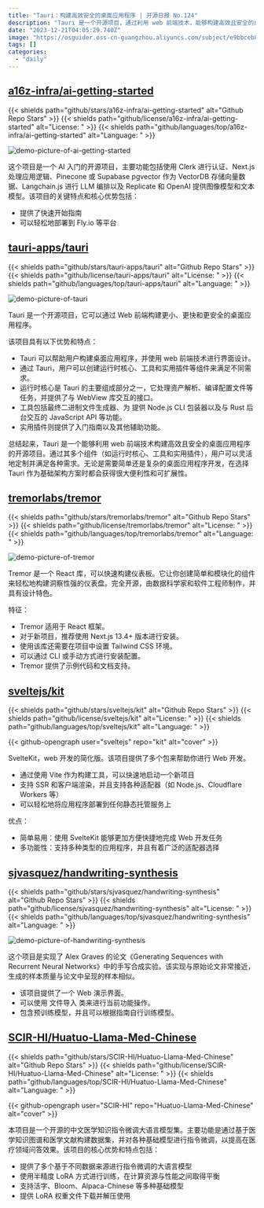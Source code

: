 ```yaml
---
title: "Tauri：构建高效安全的桌面应用程序 | 开源日报 No.124"
description: "Tauri 是一个开源项目，通过利用 web 前端技术，能够构建高效且安全的桌面应用程序。它的优势在于用户可以通过多个组件，如运行时核心、工具和实用插件，灵活地定制和满足各种需求。"
date: "2023-12-21T04:05:29.740Z"
image: "https://osguider.oss-cn-guangzhou.aliyuncs.com/subject/e9bbceb85615373528234dde4d21684e.png"
tags: []
categories:
  - "daily"
---
```


## [a16z-infra/ai-getting-started](https://github.com/a16z-infra/ai-getting-started)

{{< shields path="github/stars/a16z-infra/ai-getting-started" alt="Github Repo Stars" >}} {{< shields path="github/license/a16z-infra/ai-getting-started" alt="License: " >}} {{< shields path="github/languages/top/a16z-infra/ai-getting-started" alt="Language: " >}}

![demo-picture-of-ai-getting-started](https://picgo-daily.oss-cn-guangzhou.aliyuncs.com/picgo-daily/2023/cd46f94aec16086bed9ae7e0b17e4688.png)

这个项目是一个 AI 入门的开源项目，主要功能包括使用 Clerk 进行认证、Next.js 处理应用逻辑、Pinecone 或 Supabase pgvector 作为 VectorDB 存储向量数据、Langchain.js 进行 LLM 编排以及 Replicate 和 OpenAI 提供图像模型和文本模型。该项目的关键特点和核心优势包括：

- 提供了快速开始指南
- 可以轻松地部署到 Fly.io 等平台
  
## [tauri-apps/tauri](https://github.com/tauri-apps/tauri)

{{< shields path="github/stars/tauri-apps/tauri" alt="Github Repo Stars" >}} {{< shields path="github/license/tauri-apps/tauri" alt="License: " >}} {{< shields path="github/languages/top/tauri-apps/tauri" alt="Language: " >}}

![demo-picture-of-tauri](https://picgo-daily.oss-cn-guangzhou.aliyuncs.com/picgo-daily/2023/807508029b5f1a9417939d661ac590a5.png)

Tauri 是一个开源项目，它可以通过 Web 前端构建更小、更快和更安全的桌面应用程序。

该项目具有以下优势和特点：

- Tauri 可以帮助用户构建桌面应用程序，并使用 web 前端技术进行界面设计。
- 通过 Tauri，用户可以创建运行时核心、工具和实用插件等组件来满足不同需求。
- 运行时核心是 Tauri 的主要组成部分之一，它处理资产解析、编译配置文件等任务，并提供了与 WebView 库交互的接口。
- 工具包括最终二进制文件生成器、为  提供 Node.js CLI 包装器以及与 Rust 后台交互的 JavaScript API 等功能。
- 实用插件则提供了入门指南以及其他辅助功能。

总结起来，Tauri 是一个能够利用 web 前端技术构建高效且安全的桌面应用程序的开源项目。通过其多个组件（如运行时核心、工具和实用插件），用户可以灵活地定制并满足各种需求。无论是需要简单还是复杂的桌面应用程序开发，在选择 Tauri 作为基础架构方案时都会获得很大便利性和可扩展性。
  
## [tremorlabs/tremor](https://github.com/tremorlabs/tremor)

{{< shields path="github/stars/tremorlabs/tremor" alt="Github Repo Stars" >}} {{< shields path="github/license/tremorlabs/tremor" alt="License: " >}} {{< shields path="github/languages/top/tremorlabs/tremor" alt="Language: " >}}

![demo-picture-of-tremor](https://picgo-daily.oss-cn-guangzhou.aliyuncs.com/picgo-daily/2023/d0e00f54f17a624e10c300567cd2a3e3.png)

Tremor 是一个 React 库，可以快速构建仪表板。它让你创建简单和模块化的组件来轻松地构建洞察性强的仪表盘。完全开源，由数据科学家和软件工程师制作，并具有设计特色。

特征：

- Tremor 适用于 React 框架。
- 对于新项目，推荐使用 Next.js 13.4+ 版本进行安装。
- 使用该库还需要在项目中设置 Tailwind CSS 环境。
- 可以通过 CLI 或手动方式进行安装配置。
- Tremor 提供了示例代码和文档支持。
  
## [sveltejs/kit](https://github.com/sveltejs/kit)

{{< shields path="github/stars/sveltejs/kit" alt="Github Repo Stars" >}} {{< shields path="github/license/sveltejs/kit" alt="License: " >}} {{< shields path="github/languages/top/sveltejs/kit" alt="Language: " >}}

{{< github-opengraph user="sveltejs" repo="kit" alt="cover" >}}

SvelteKit，web 开发的简化版。该项目提供了多个包来帮助你进行 Web 开发。

- 通过使用 Vite 作为构建工具，可以快速地启动一个新项目
- 支持 SSR 和客户端渲染，并且支持各种适配器（如 Node.js、Cloudflare Workers 等）
- 可以轻松地将应用程序部署到任何静态托管服务上

优点：

- 简单易用：使用 SvelteKit 能够更加方便快捷地完成 Web 开发任务
- 多功能性：支持多种类型的应用程序，并且有着广泛的适配器选择
  
## [sjvasquez/handwriting-synthesis](https://github.com/sjvasquez/handwriting-synthesis)

{{< shields path="github/stars/sjvasquez/handwriting-synthesis" alt="Github Repo Stars" >}} {{< shields path="github/license/sjvasquez/handwriting-synthesis" alt="License: " >}} {{< shields path="github/languages/top/sjvasquez/handwriting-synthesis" alt="Language: " >}}

![demo-picture-of-handwriting-synthesis](https://picgo-daily.oss-cn-guangzhou.aliyuncs.com/picgo-daily/2023/2df7ab25b3cafbfc8d2617149530b3d4.png)

这个项目是实现了 Alex Graves 的论文《Generating Sequences with Recurrent Neural Networks》中的手写合成实验。该实现与原始论文非常接近，生成的样本质量与论文中呈现的样本相似。

- 该项目提供了一个 Web 演示界面。
- 可以使用  文件导入  类来进行当前功能操作。
- 包含预训练模型，并且可以根据指南自行训练模型。
  
## [SCIR-HI/Huatuo-Llama-Med-Chinese](https://github.com/SCIR-HI/Huatuo-Llama-Med-Chinese)

{{< shields path="github/stars/SCIR-HI/Huatuo-Llama-Med-Chinese" alt="Github Repo Stars" >}} {{< shields path="github/license/SCIR-HI/Huatuo-Llama-Med-Chinese" alt="License: " >}} {{< shields path="github/languages/top/SCIR-HI/Huatuo-Llama-Med-Chinese" alt="Language: " >}}

{{< github-opengraph user="SCIR-HI" repo="Huatuo-Llama-Med-Chinese" alt="cover" >}}

本项目是一个开源的中文医学知识指令微调大语言模型集。主要功能是通过基于医学知识图谱和医学文献构建数据集，并对各种基础模型进行指令微调，以提高在医疗领域问答效果。该项目的核心优势和特点包括：

- 提供了多个基于不同数据来源进行指令微调的大语言模型
- 使用半精度 LoRA 方式进行训练，在计算资源与性能之间取得平衡
- 支持活字、Bloom、Alpaca-Chinese 等多种基础模型
- 提供 LoRA 权重文件下载并解压使用
  
